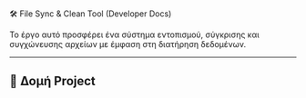  🛠️ File Sync & Clean Tool (Developer Docs)

Το έργο αυτό προσφέρει ένα σύστημα εντοπισμού, σύγκρισης και συγχώνευσης αρχείων με έμφαση στη διατήρηση δεδομένων.

---

## 📁 Δομή Project
